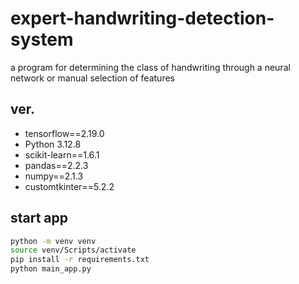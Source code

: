 # expert-handwriting-detection-system
a program for determining the class of handwriting through a neural network or manual selection of features

## ver.
+ tensorflow==2.19.0
+ Python 3.12.8
+ scikit-learn==1.6.1
+ pandas==2.2.3
+ numpy==2.1.3
+ customtkinter==5.2.2

## start app
```bash
python -m venv venv
source venv/Scripts/activate
pip install -r requirements.txt
python main_app.py
```